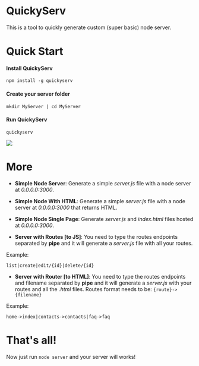 # QuickyServ

This is a tool to quickly generate custom (super basic) node server.

# Quick Start

#### Install QuickyServ

```
npm install -g quickyserv
```

#### Create your server folder

```
mkdir MyServer | cd MyServer
```

#### Run QuickyServ

```
quickyserv
```

[![](https://i.postimg.cc/TwMySS5q/Schermata-2020-09-18-alle-15-33-33.png)](https://postimg.cc/XZL7Bs8p)

# More

- **Simple Node Server**:
  Generate a simple _server.js_ file with a node server at _0.0.0.0:3000_.

- **Simple Node With HTML**:
  Generate a simple _server.js_ file with a node server at _0.0.0.0:3000_ that returns HTML.

- **Simple Node Single Page**:
  Generate _server.js_ and _index.html_ files hosted at _0.0.0.0:3000_.

- **Server with Routes [to JS]**:
  You need to type the routes endpoints separated by **pipe** and it will generate a _server.js_ file with all your routes.

Example:

```
list|create|edit/{id}|delete/{id}
```

- **Server with Router [to HTML]**:
  You need to type the routes endpoints and filename separated by **pipe** and it will generate a _server.js_ with your routes and all the _.html_ files.
  Routes format needs to be: `{route}->{filename}`

Example:

```
home->index|contacts->contacts|faq->faq
```

# That's all!

Now just run `node server` and your server will works!
